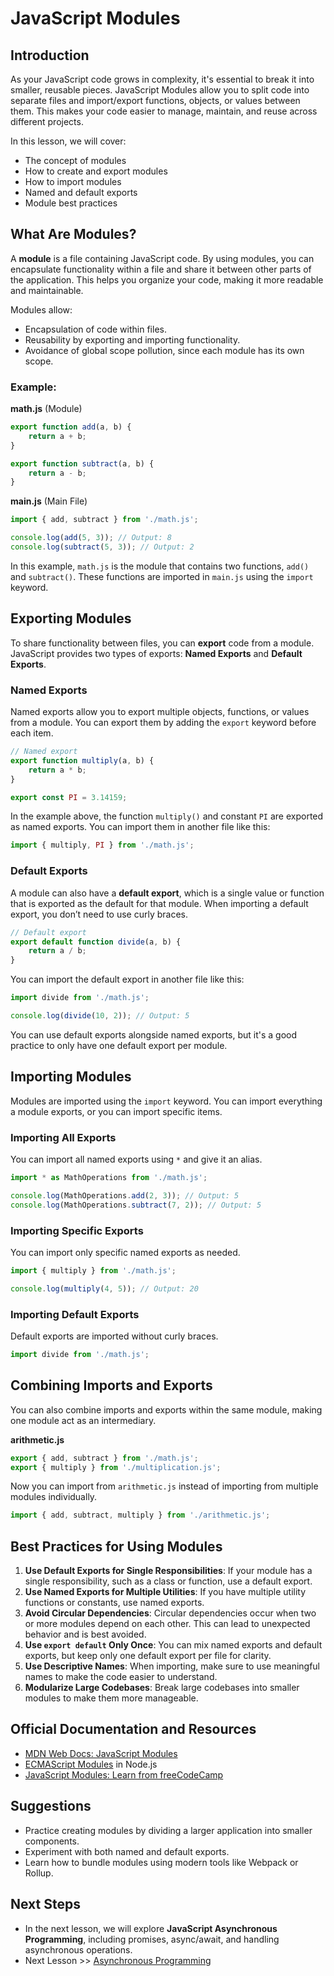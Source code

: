 # JavaScript Modules

## Introduction

As your JavaScript code grows in complexity, it's essential to break it into smaller, reusable pieces. JavaScript Modules allow you to split code into separate files and import/export functions, objects, or values between them. This makes your code easier to manage, maintain, and reuse across different projects.

In this lesson, we will cover:

- The concept of modules
- How to create and export modules
- How to import modules
- Named and default exports
- Module best practices

## What Are Modules?

A **module** is a file containing JavaScript code. By using modules, you can encapsulate functionality within a file and share it between other parts of the application. This helps you organize your code, making it more readable and maintainable.

Modules allow:

- Encapsulation of code within files.
- Reusability by exporting and importing functionality.
- Avoidance of global scope pollution, since each module has its own scope.

### Example:

**math.js** (Module)
```javascript
export function add(a, b) {
    return a + b;
}

export function subtract(a, b) {
    return a - b;
}
```

**main.js** (Main File)
```javascript
import { add, subtract } from './math.js';

console.log(add(5, 3)); // Output: 8
console.log(subtract(5, 3)); // Output: 2
```

In this example, `math.js` is the module that contains two functions, `add()` and `subtract()`. These functions are imported in `main.js` using the `import` keyword.

## Exporting Modules

To share functionality between files, you can **export** code from a module. JavaScript provides two types of exports: **Named Exports** and **Default Exports**.

### Named Exports

Named exports allow you to export multiple objects, functions, or values from a module. You can export them by adding the `export` keyword before each item.

```javascript
// Named export
export function multiply(a, b) {
    return a * b;
}

export const PI = 3.14159;
```

In the example above, the function `multiply()` and constant `PI` are exported as named exports. You can import them in another file like this:

```javascript
import { multiply, PI } from './math.js';
```

### Default Exports

A module can also have a **default export**, which is a single value or function that is exported as the default for that module. When importing a default export, you don’t need to use curly braces.

```javascript
// Default export
export default function divide(a, b) {
    return a / b;
}
```

You can import the default export in another file like this:

```javascript
import divide from './math.js';

console.log(divide(10, 2)); // Output: 5
```

You can use default exports alongside named exports, but it's a good practice to only have one default export per module.

## Importing Modules

Modules are imported using the `import` keyword. You can import everything a module exports, or you can import specific items.

### Importing All Exports

You can import all named exports using `*` and give it an alias.

```javascript
import * as MathOperations from './math.js';

console.log(MathOperations.add(2, 3)); // Output: 5
console.log(MathOperations.subtract(7, 2)); // Output: 5
```

### Importing Specific Exports

You can import only specific named exports as needed.

```javascript
import { multiply } from './math.js';

console.log(multiply(4, 5)); // Output: 20
```

### Importing Default Exports

Default exports are imported without curly braces.

```javascript
import divide from './math.js';
```

## Combining Imports and Exports

You can also combine imports and exports within the same module, making one module act as an intermediary.

**arithmetic.js**
```javascript
export { add, subtract } from './math.js';
export { multiply } from './multiplication.js';
```

Now you can import from `arithmetic.js` instead of importing from multiple modules individually.

```javascript
import { add, subtract, multiply } from './arithmetic.js';
```

## Best Practices for Using Modules

1. **Use Default Exports for Single Responsibilities**: If your module has a single responsibility, such as a class or function, use a default export.
2. **Use Named Exports for Multiple Utilities**: If you have multiple utility functions or constants, use named exports.
3. **Avoid Circular Dependencies**: Circular dependencies occur when two or more modules depend on each other. This can lead to unexpected behavior and is best avoided.
4. **Use `export default` Only Once**: You can mix named exports and default exports, but keep only one default export per file for clarity.
5. **Use Descriptive Names**: When importing, make sure to use meaningful names to make the code easier to understand.
6. **Modularize Large Codebases**: Break large codebases into smaller modules to make them more manageable.

## Official Documentation and Resources

- [MDN Web Docs: JavaScript Modules](https://developer.mozilla.org/en-US/docs/Web/JavaScript/Guide/Modules)
- [ECMAScript Modules](https://nodejs.org/api/esm.html) in Node.js
- [JavaScript Modules: Learn from freeCodeCamp](https://www.freecodecamp.org/news/javascript-modules-explained/)

## Suggestions

- Practice creating modules by dividing a larger application into smaller components.
- Experiment with both named and default exports.
- Learn how to bundle modules using modern tools like Webpack or Rollup.
  
## Next Steps

- In the next lesson, we will explore **JavaScript Asynchronous Programming**, including promises, async/await, and handling asynchronous operations.
- Next Lesson >> [Asynchronous Programming](10_js_async_programming.md)